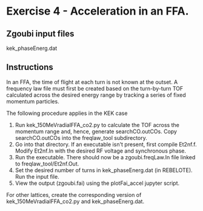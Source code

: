 # Exercise 4 - Acceleration in an FFA.

## Zgoubi input files

kek_phaseEnerg.dat

## Instructions

In an FFA, the time of flight at each turn is not known at the outset. A frequency law file must first be created based on the turn-by-turn TOF calculated across
the desired energy range by tracking a series of fixed momentum particles.

The following procedure applies in the KEK case

1. Run kek_150MeVradialFFA_co2.py to calculate the TOF across the momentum range and, hence, generate searchCO.outCOs. Copy searchCO.outCOs into the freqlaw_tool subdirectory.
2. Go into that directory. If an executable isn't present, first compile Et2nf.f. Modify Et2nf.In with the desired RF voltage and synchronous phase.
3. Run the executable. There should now be a zgoubi.freqLaw.In file linked to freqlaw_tool/Et2nf.Out.
3. Set the desired number of turns in kek_phaseEnerg.dat (in REBELOTE). Run the input file.
4. View the output (zgoubi.fai) using the plotFai_accel jupyter script.

For other lattices, create the corresponding version of kek_150MeVradialFFA_co2.py and kek_phaseEnerg.dat.
